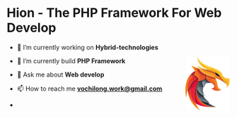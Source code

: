 # Hion - The PHP Framework For Web Develop
<img align="right" alt="Hion Coding" style="margin-top: 30px" width="100" src="https://github.com/longaodai/hion/blob/main/logo.png?raw=true">


- 🔭 I’m currently working on **Hybrid-technologies**

- 🌱 I’m currently build **PHP Framework**

- 💬 Ask me about **Web develop**

- 📫 How to reach me **vochilong.work@gmail.com**
- 

